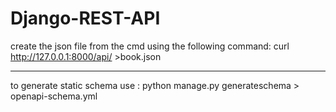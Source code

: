 # Django-REST-API

create the json file from the cmd using the following command:
curl  http://127.0.0.1:8000/api/ >book.json

---

 to generate static schema use :
 python manage.py generateschema > openapi-schema.yml

 